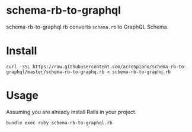 # schema-rb-to-graphql

schema-rb-to-graphql.rb converts `schema.rb` to GraphQL Schema.

# Install

```
curl -sSL https://raw.githubusercontent.com/acro5piano/schema-rb-to-graphql/master/schema-rb-to-graphq.rb > schema-rb-to-graphq.rb
```


# Usage

Assuming you are already install Rails in your project.

```
bundle exec ruby schema-rb-to-graphql.rb
```

